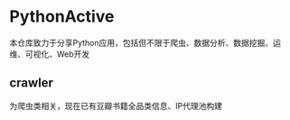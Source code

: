# PythonActive
本仓库致力于分享Python应用，包括但不限于爬虫、数据分析、数据挖掘、运维、可视化、Web开发

## crawler
为爬虫类相关，现在已有豆瓣书籍全品类信息、IP代理池构建
